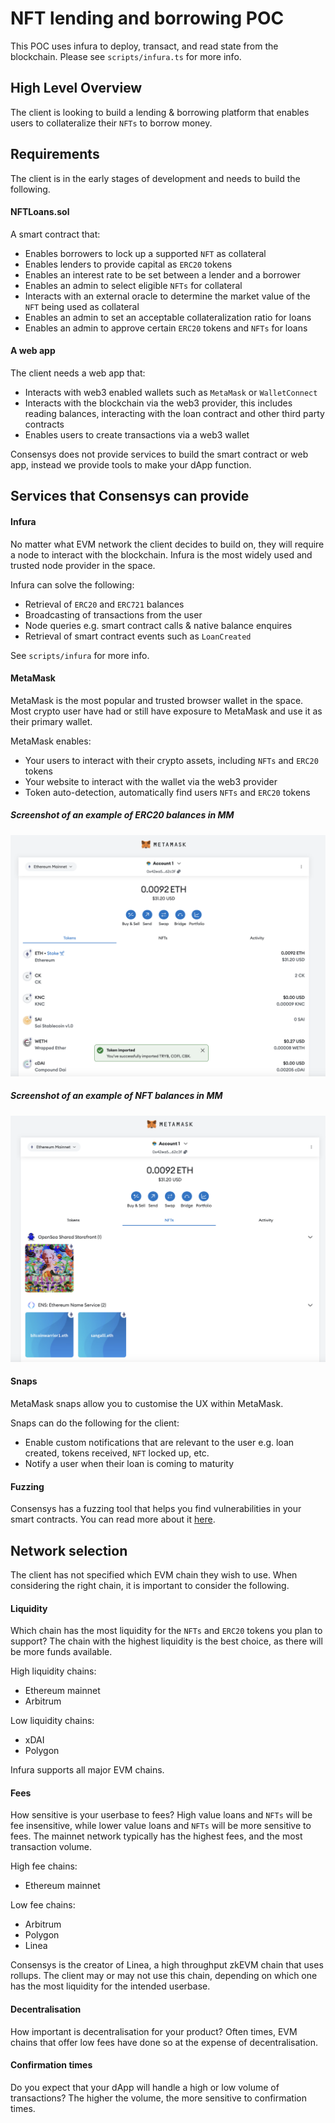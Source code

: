 # NFT lending and borrowing POC
This POC uses infura to deploy, transact, and read state from the blockchain. Please see `scripts/infura.ts` for more info.

## High Level Overview
The client is looking to build a lending & borrowing platform that enables users to collateralize their `NFTs` to borrow money. 

## Requirements
The client is in the early stages of development and needs to build the following. 

#### NFTLoans.sol
A smart contract that:
- Enables borrowers to lock up a supported `NFT` as collateral
- Enables lenders to provide capital as `ERC20` tokens 
- Enables an interest rate to be set between a lender and a borrower
- Enables an admin to select eligible `NFTs` for collateral
- Interacts with an external oracle to determine the market value of the `NFT` being used as collateral
- Enables an admin to set an acceptable collateralization ratio for loans 
- Enables an admin to approve certain `ERC20` tokens and `NFTs` for loans

#### A web app
The client needs a web app that:
- Interacts with web3 enabled wallets such as `MetaMask` or `WalletConnect`
- Interacts with the blockchain via the web3 provider, this includes reading balances, interacting with the loan contract and other third party contracts 
- Enables users to create transactions via a web3 wallet

Consensys does not provide services to build the smart contract or web app, instead we provide tools to make your dApp function.

## Services that Consensys can provide 

#### Infura 
No matter what EVM network the client decides to build on, they will require a node to interact with the blockchain. Infura is the most widely used and trusted node provider in the space.

Infura can solve the following:
- Retrieval of `ERC20` and `ERC721` balances 
- Broadcasting of transactions from the user 
- Node queries e.g. smart contract calls & native balance enquires
- Retrieval of smart contract events such as `LoanCreated`

See `scripts/infura` for more info. 

#### MetaMask
MetaMask is the most popular and trusted browser wallet in the space. Most crypto user have had or still have exposure to MetaMask and use it as their primary wallet. 

MetaMask enables:
- Your users to interact with their crypto assets, including `NFTs` and `ERC20` tokens
- Your website to interact with the wallet via the web3 provider 
- Token auto-detection, automatically find users `NFTs` and `ERC20` tokens

##### Screenshot of an example of ERC20 balances in MM
![Screenshot of ERC20 token balances in MM](./images/ERC20.png)

##### Screenshot of an example of NFT balances in MM
![Screenshot of NFTs in MM](./images/NFTs.png)

#### Snaps
MetaMask snaps allow you to customise the UX within MetaMask.

Snaps can do the following for the client:
- Enable custom notifications that are relevant to the user e.g. loan created, tokens received, `NFT` locked up, etc.
- Notify a user when their loan is coming to maturity

#### Fuzzing
Consensys has a fuzzing tool that helps you find vulnerabilities in your smart contracts. You can read more about it [here](https://consensys.io/diligence/fuzzing/).

## Network selection
The client has not specified which EVM chain they wish to use. When considering the right chain, it is important to consider the following.

#### Liquidity
Which chain has the most liquidity for the `NFTs` and `ERC20` tokens you plan to support? The chain with the highest liquidity is the best choice, as there will be more funds available.

High liquidity chains:
- Ethereum mainnet
- Arbitrum

Low liquidity chains:
- xDAI
- Polygon

Infura supports all major EVM chains.

#### Fees
How sensitive is your userbase to fees? High value loans and `NFTs` will be fee insensitive, while lower value loans and `NFTs` will be more sensitive to fees. The mainnet network typically has the highest fees, and the most transaction volume.

High fee chains:
- Ethereum mainnet

Low fee chains:
- Arbitrum
- Polygon
- Linea

Consensys is the creator of Linea, a high throughput zkEVM chain that uses rollups. The client may or may not use this chain, depending on which one has the most liquidity for the intended userbase.  

#### Decentralisation
How important is decentralisation for your product? Often times, EVM chains that offer low fees have done so at the expense of decentralisation.

#### Confirmation times
Do you expect that your dApp will handle a high or low volume of transactions? The higher the volume, the more sensitive to confirmation times.